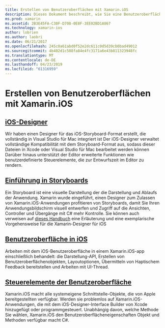 ```yaml
---
title: Erstellen von Benutzeroberflächen mit Xamarin.iOS
description: Dieses Dokument beschreibt, wie Sie eine Benutzeroberfläche in einer Xamarin.iOS-app zu erstellen. Es enthält Links zu Leitfäden zu den iOS-Designer, Storyboards, allgemeinen iOS-Schnittstelle-Konzepte und iOS-Benutzer Steuerelemente der Benutzeroberfläche.
ms.prod: xamarin
ms.assetid: 2B3E45FA-C30F-D708-0E8F-3EE02BD1A867
ms.technology: xamarin-ios
author: lobrien
ms.author: laobri
ms.date: 06/21/2017
ms.openlocfilehash: 245c0a61abd0f52e2dc611c0d5d39cb0bad49012
ms.sourcegitcommit: 4b402d1c508fa84e4fc3171a6e43b811323948fc
ms.translationtype: MT
ms.contentlocale: de-DE
ms.lasthandoff: 04/23/2019
ms.locfileid: "61316959"
---
```

# <a name="building-user-interfaces-with-xamarinios"></a>Erstellen von Benutzeroberflächen mit Xamarin.iOS

## <a name="ios-designeriosuser-interfacedesignerindexmd"></a>[iOS-Designer](~/ios/user-interface/designer/index.md)

Wir haben einen Designer für das iOS-Storyboard-Format erstellt, die vollständig in Visual Studio für Mac integriert ist Der iOS-Designer verwaltet vollständige Kompatibilität mit dem Storyboard-Format aus, sodass dieser Dateien in Xcode oder Visual Studio für Mac bearbeitet werden können Darüber hinaus unterstützt der Editor erweiterte Funktionen wie benutzerdefinierte Steuerelemente, die zur Entwurfszeit im Editor zu rendern.

## <a name="introduction-to-storyboardsiosuser-interfacestoryboardsindexmd"></a>[Einführung in Storyboards](~/ios/user-interface/storyboards/index.md)

Ein Storyboard ist eine visuelle Darstellung der die Darstellung und Ablaufs der Anwendung. Xamarin wurde eingeführt, einen Designer zum Zulassen von Xamarin.iOS-Anwendungen profitieren von Storyboards, damit Sie Ihren Anwendungsbildschirm visuell entwerfen und Zugriff auf die Ansichten, Controller und Übergänge mit C# mehr Kontrolle. Sie können auch verweisen auf [dieses Handbuch](~/ios/user-interface/designer/introduction.md) eine Erläuterung und eine exemplarische Vorgehensweise für die Xamarin-Designer für iOS

## <a name="user-interface-in-iosiosuser-interfaceios-uiindexmd"></a>[Benutzeroberfläche in iOS](~/ios/user-interface/ios-ui/index.md)

Arbeiten mit dem iOS-Benutzeroberfläche in einem Xamarin.iOS-app einschließlich behandelt: die Darstellung-API, Erstellen von Benutzeroberflächenobjekten, Layoutoptionen, Übermitteln von Haptischem Feedback bereitstellen und Arbeiten mit UI-Thread.

## <a name="user-interface-controlsiosuser-interfacecontrolsindexmd"></a>[Steuerelemente der Benutzeroberfläche](~/ios/user-interface/controls/index.md)

Xamarin.iOS macht alle systemeigene Schnittstelle-Objekte, die von Apple bereitgestellten verfügbar. Werden sie problemlos auf Xamarin.iOS-Anwendungen, die mit dem iOS-Designer-Interface Builder von Xcode hinzugefügt oder programmgesteuert. Unabhängig davon, welche Methode Sie wählen, Xamarin.iOS den Benutzeroberflächeneigenschaften Objekt und Methoden verfügbar macht C#.
